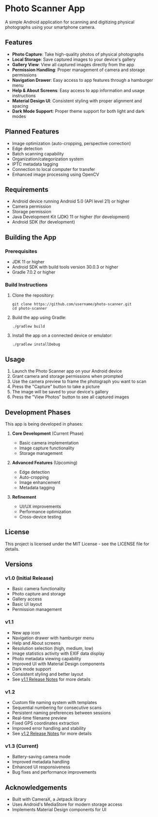 # Photo Scanner App

A simple Android application for scanning and digitizing physical photographs using your smartphone camera.

## Features

- **Photo Capture**: Take high-quality photos of physical photographs
- **Local Storage**: Save captured images to your device's gallery
- **Gallery View**: View all captured images directly from the app
- **Permission Handling**: Proper management of camera and storage permissions
- **Navigation Drawer**: Easy access to app features through a hamburger menu
- **Help & About Screens**: Easy access to app information and usage instructions
- **Material Design UI**: Consistent styling with proper alignment and spacing
- **Dark Mode Support**: Proper theme support for both light and dark modes

## Planned Features

- Image optimization (auto-cropping, perspective correction)
- Edge detection
- Batch scanning capability
- Organization/categorization system
- IPTC metadata tagging
- Connection to local computer for transfer
- Enhanced image processing using OpenCV

## Requirements

- Android device running Android 5.0 (API level 21) or higher
- Camera permission
- Storage permission
- Java Development Kit (JDK) 11 or higher (for development)
- Android SDK (for development)

## Building the App

### Prerequisites

- JDK 11 or higher
- Android SDK with build tools version 30.0.3 or higher
- Gradle 7.0.2 or higher

### Build Instructions

1. Clone the repository:
   ```
   git clone https://github.com/username/photo-scanner.git
   cd photo-scanner
   ```

2. Build the app using Gradle:
   ```
   ./gradlew build
   ```

3. Install the app on a connected device or emulator:
   ```
   ./gradlew installDebug
   ```

## Usage

1. Launch the Photo Scanner app on your Android device
2. Grant camera and storage permissions when prompted
3. Use the camera preview to frame the photograph you want to scan
4. Press the "Capture" button to take a picture
5. The image will be saved to your device's gallery
6. Press the "View Photos" button to see all captured images

## Development Phases

This app is being developed in phases:

1. **Core Development** (Current Phase)
   - Basic camera implementation
   - Image capture functionality
   - Storage management

2. **Advanced Features** (Upcoming)
   - Edge detection
   - Auto-cropping
   - Image enhancement
   - Metadata tagging

3. **Refinement**
   - UI/UX improvements
   - Performance optimization
   - Cross-device testing

## License

This project is licensed under the MIT License - see the LICENSE file for details.
## Versions

### v1.0 (Initial Release)
- Basic camera functionality
- Photo capture and storage
- Gallery access
- Basic UI layout
- Permission management

### v1.1
- New app icon
- Navigation drawer with hamburger menu
- Help and About screens
- Resolution selection (high, medium, low)
- Image statistics activity with EXIF data display
- Photo metadata viewing capability
- Improved UI with Material Design components
- Dark mode support
- Consistent styling and better layout
- See [v1.1 Release Notes](v1.1-release-notes.md) for more details

### v1.2
- Custom file naming system with templates
- Sequential numbering for consecutive scans
- Persistent naming preferences between sessions
- Real-time filename preview
- Fixed GPS coordinates extraction
- Improved error handling and stability
- See [v1.2 Release Notes](v1.2-release-notes.md) for more details

### v1.3 (Current)
- Battery-saving camera mode
- Improved metadata handling
- Enhanced UI responsiveness
- Bug fixes and performance improvements

## Acknowledgements

- Built with CameraX, a Jetpack library
- Uses Android's MediaStore for modern storage access
- Implements Material Design components for UI

